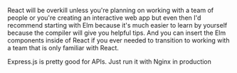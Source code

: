 React will be overkill unless you're planning on working with a team of people or you're creating an interactive web app but even then I'd recommend starting with Elm because it's much easier to learn by yourself because the compiler will give you helpful tips. And you can insert the Elm components inside of React if you ever needed to transition to working with a team that is only familiar with React.

Express.js is pretty good for APIs. Just run it with Nginx in production
